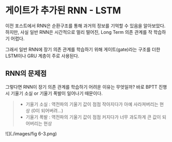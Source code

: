 게이트가 추가된 RNN - LSTM
=====

이전 포스트에서 RNN은 순환구조를 통해 과거의 정보를 기억할 수 있음을 알아보았다. 하지만, 사실 일반 RNN은 시간적으로 멀리 떨어진, Long Term 의존 관계를 작 학습하기 어렵다.

그래서 일반 RNN에 장기 의존 관계를 학습하기 위해 게이트(gate)라는 구조를 더한 LSTM이나 GRU 계층이 주로 사용된다.

## RNN의 문제점

그렇다면 RNN이 장기 의존 관계를 학습하기 어려운 이유는 무엇일까? 바로 BPTT 진행 시 기울기 소실 or 기울기 폭발이 일어나기 때문이다.

> - 기울기 소실 : 역전파의 기울기 값이 점점 작아지다가 아예 사라져버리는 현상 (0이 되어버려...)
> - 기울기 폭발 : 역전파의 기울기 값이 점점 커지다가 너무 과도하게 큰 값이 되어버리는 현상

![](./images/fig 6-3.png)



